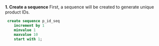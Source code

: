 **1. Create a sequence**
First, a sequence will be created to generate unique product IDs. 

```sql
 create sequence p_id_seq
    increment by 1
    minvalue 1
    maxvalue 10
    start with 1;
```